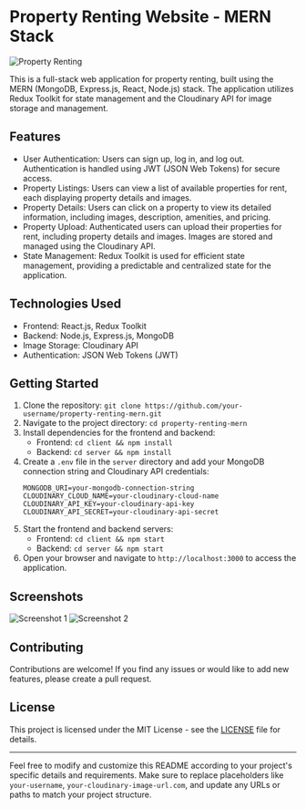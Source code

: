 # Property Renting Website - MERN Stack

![Property Renting](https://your-cloudinary-image-url.com/property-image.jpg)

This is a full-stack web application for property renting, built using the MERN (MongoDB, Express.js, React, Node.js) stack. The application utilizes Redux Toolkit for state management and the Cloudinary API for image storage and management.

## Features

- User Authentication: Users can sign up, log in, and log out. Authentication is handled using JWT (JSON Web Tokens) for secure access.
- Property Listings: Users can view a list of available properties for rent, each displaying property details and images.
- Property Details: Users can click on a property to view its detailed information, including images, description, amenities, and pricing.
- Property Upload: Authenticated users can upload their properties for rent, including property details and images. Images are stored and managed using the Cloudinary API.
- State Management: Redux Toolkit is used for efficient state management, providing a predictable and centralized state for the application.

## Technologies Used

- Frontend: React.js, Redux Toolkit
- Backend: Node.js, Express.js, MongoDB
- Image Storage: Cloudinary API
- Authentication: JSON Web Tokens (JWT)

## Getting Started

1. Clone the repository: `git clone https://github.com/your-username/property-renting-mern.git`
2. Navigate to the project directory: `cd property-renting-mern`
3. Install dependencies for the frontend and backend:
   - Frontend: `cd client && npm install`
   - Backend: `cd server && npm install`
4. Create a `.env` file in the `server` directory and add your MongoDB connection string and Cloudinary API credentials:
   ```env
   MONGODB_URI=your-mongodb-connection-string
   CLOUDINARY_CLOUD_NAME=your-cloudinary-cloud-name
   CLOUDINARY_API_KEY=your-cloudinary-api-key
   CLOUDINARY_API_SECRET=your-cloudinary-api-secret
   ```
5. Start the frontend and backend servers:
   - Frontend: `cd client && npm start`
   - Backend: `cd server && npm start`
6. Open your browser and navigate to `http://localhost:3000` to access the application.

## Screenshots

![Screenshot 1](https://your-cloudinary-image-url.com/screenshot1.jpg)
![Screenshot 2](https://your-cloudinary-image-url.com/screenshot2.jpg)

## Contributing

Contributions are welcome! If you find any issues or would like to add new features, please create a pull request.

## License

This project is licensed under the MIT License - see the [LICENSE](/LICENSE) file for details.

---

Feel free to modify and customize this README according to your project's specific details and requirements. Make sure to replace placeholders like `your-username`, `your-cloudinary-image-url.com`, and update any URLs or paths to match your project structure.
